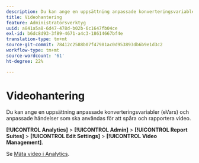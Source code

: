 ```yaml
---
description: Du kan ange en uppsättning anpassade konverteringsvariabler (eVars) och anpassade händelser som ska användas för att spåra och rapportera video.
title: Videohantering
feature: Administratörsverktyg
uuid: a841a5a8-6d47-478d-b02b-6c1647fb04ce
exl-id: b6dc8d93-3f89-4671-a4c3-18614667bf4e
translation-type: tm+mt
source-git-commit: 78412c2588b07f47981ac0d953893db6b9e1d3c2
workflow-type: tm+mt
source-wordcount: '61'
ht-degree: 22%

---
```


# Videohantering

Du kan ange en uppsättning anpassade konverteringsvariabler (eVars) och anpassade händelser som ska användas för att spåra och rapportera video.

**[!UICONTROL Analytics]** >  **[!UICONTROL Admin]** >  **[!UICONTROL Report Suites]** >  **[!UICONTROL Edit Settings]** >  **[!UICONTROL Video Management]**.

Se [Mäta video i Analytics](https://docs.adobe.com/content/help/sv-SE/media-analytics/using/media-overview.html).
